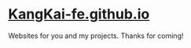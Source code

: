 # [KangKai-fe.github.io](https://KangKai-fe.github.io)
Websites for you and my projects.
Thanks for coming!
